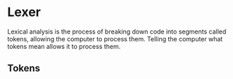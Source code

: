 # Lexer
Lexical analysis is the process of breaking down code into segments called tokens, allowing the computer to process them. Telling the computer what tokens mean allows it to process them.

## Tokens
